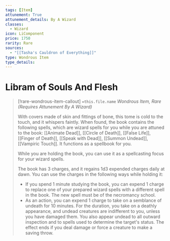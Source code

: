 ```yaml
---
tags: [Item]
attunement: True
attunement_details: By A Wizard
classes:
  - Wizard
icon: LiComponent
price: 1750
rarity: Rare
sources:
  - "[[Tasha's Cauldron of Everything]]"
type: Wondrous Item
type_details: 
---
```

# Libram of Souls And Flesh
>[!rare-wondrous-item-callout] `=this.file.name`
>*Wondrous Item, Rare (Requires Attunement By A Wizard)*
>
>With covers made of skin and fittings of bone, this tome is cold to the touch, and it whispers faintly. When found, the book contains the following spells, which are wizard spells for you while you are attuned to the book: [[Animate Dead]], [[Circle of Death]], [[False Life]], [[Finger of Death]], [[Speak with Dead]], [[Summon Undead]], [[Vampiric Touch]]. It functions as a spellbook for you.
>
>While you are holding the book, you can use it as a spellcasting focus for your wizard spells.
>
>The book has 3 charges, and it regains 1d3 expended charges daily at dawn. You can use the charges in the following ways while holding it:
>
>* If you spend 1 minute studying the book, you can expend 1 charge to replace one of your prepared wizard spells with a different spell in the book. The new spell must be of the necromancy school.
>* As an action, you can expend 1 charge to take on a semblance of undeath for 10 minutes. For the duration, you take on a deathly appearance, and undead creatures are indifferent to you, unless you have damaged them. You also appear undead to all outward inspection and to spells used to determine the target's status. The effect ends if you deal damage or force a creature to make a saving throw.
>
>
